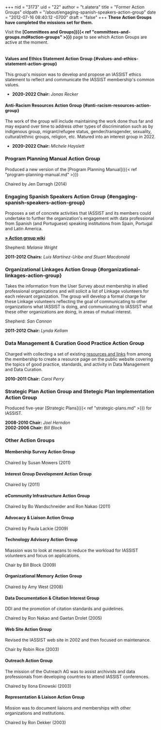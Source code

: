 +++
nid = "3173"
uid = "22"
author = "t.alatera"
title = "Former Action Groups"
oldpath = "/about/engaging-spanish-speakers-action-group"
date = "2012-07-16 08:40:12 -0700"
draft = "false"
+++
**These Action Groups have completed the missions set for them.**

Visit the **[Committees and Groups]({{< ref "committees-and-groups.md#action-groups" >}})** page to see which Action Groups are active at the moment. <br /><br />

#### Values and Ethics Statement Action Group {#values-and-ethics-statement-action-group}
This group's mission was to develop and propose an IASSIST ethics statement to reflect and communicate the IASSIST membership's common values.

- **2020-2022 Chair:** *Jonas Recker*

#### Anti-Racism Resources Action Group {#anti-racism-resources-action-group}
<!--#### [Anti-Racism Resources Action Group](/community/anti-racism-resources-action-group) {#anti-racism-resources-action-group}-->
The work of the group will include maintaining the work done thus far and may expand over time to address other types of discrimination such as by indigenous group, migrant/refugee status, gender/transgender, sexuality, cultural/ethnic groups, religion, etc. Matured into an interest group in 2022.

- **2020-2022 Chair:** *Michele Hayslett*

### Program Planning Manual Action Group
Produced a new version of the [Program Planning Manual]({{< ref "program-planning-manual.md" >}})

Chaired by Jen Darragh (2014)

### Engaging Spanish Speakers Action Group {#engaging-spanish-speakers-action-group}
Proposes a set of concrete activities that IASSIST and its members could undertake to further the organization's engagement with data professional from Spanish (and Portuguese) speaking institutions from Spain, Portugal and Latin America.

**[» Action group wiki](http://latinengagementiassist.wiki.zoho.com/HomePage.html)**

Shepherd: *Melanie Wright*

**2011-2012 Chairs:** *Luis Martínez-Uribe and Stuart Macdonald*

### Organizational Linkages Action Group {#organizational-linkages-action-group}
Takes the information from the User Survey about membership in allied professional organizations and will solicit a list of Linkage volunteers for each relevant organization. The group will develop a formal charge for these Linkage volunteers reflecting the goal of communicating to other organizations what IASSIST is doing, and communicating to IASSIST what these other organizations are doing, in areas of mutual interest.  

Shepherd: *San Cannon*  

**2011-2012 Chair:** *Lynda Kellam*


### Data Management & Curation Good Practice Action Group
Charged with collecting a set of existing [resources and links](https://web.archive.org/web/20170308181120/https://www.iassistdata.org/resources/category/data-management-and-curation) from among the membership to create a resource page on the public website covering the topics of good practice, standards, and activity in Data Management and Data Curation.

**2010-2011 Chair:** *Carol Perry*


### Strategic Plan Action Group and Stetegic Plan Implementation Action Group
Produced five-year [Strategic Plans]({{< ref "strategic-plans.md" >}}) for IASSIST. 

**2008-2010 Chair:** *Joel Herndon*<br />
**2002-2006 Chair:** *Bill Block*


### Other Action Groups


#### Membership Survey Action Group

Chaired by Susan Mowers (2011)

#### Interest Group Development Action Group

Chaired by (2011)

#### eCommunity Infrastructure Action Group

Chaired by Bo Wandschneider and Ron Nakao (2011)

#### Advocacy & Liaison Action Group

Chaired by Paula Lackie (2009)

#### Technology Advisory Action Group

Miassion was to look at means to reduce the workload for IASSIST volunteers and focus on applications.

Chair by Bill Block (2009)

#### Organizational Memory Action Group

Chaired by Amy West (2008)

#### Data Documentation & Citation Interest Group
DDI and the promotion of citation standards and guidelines.

Chaired by Ron Nakao and Gaetan Drolet (2005)

#### Web Site Action Group
Revised the IASSIST web site in 2002 and then focused on maintenance.

Chair by Robin Rice (2003)

#### Outreach Action Group
The mission of the Outreach AG was to assist archivists and data professionals from developing countries to attend IASSIST conferences.

Chaired by Ilona Einowski (2003)

#### Representation & Liaison Action Group
Mission was to document liaisons and memberships with other organizations and institutions.

Chaired by Ron Dekker (2003)



